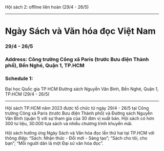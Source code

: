 Hội sách 2: offline liên hoàn (29/4 - 26/5)
_____

# Ngày Sách và Văn hóa đọc Việt Nam
### 29/4 - 26/5
### Address: Công trường Công xã Paris (trước Bưu điện Thành phố), Bến Nghé, Quận 1, TP.HCM

### Schedule 1: 
Đại học Quốc gia TP HCM
Đường sách Nguyễn Văn Bình, Bến Nghé, Quận 1, TP.HCM (29/4 - 26/5)
_____

Hội sách TP.HCM năm 2023 được tổ chức từ ngày 29/4 - 26/5 tại Công trường Công xã Paris (trước Bưu điện Thành phố) và Đường sách Nguyễn Văn Bình (quận 1) với sự tham gia của 30 đơn vị xuất bản. Hội sách có hơn 300 tư liệu, 30.000 tựa sách và nhiều chương trình khuyến mãi. 

Hội sách hưởng ứng Ngày Sách và Văn hóa đọc lần thứ hai tại TP.HCM với thông điệp: “Sách: Nhận thức - Đổi mới - Sáng tạo”; “Sách cho tôi, cho bạn”; “Mỗi người dân là một Đại sứ văn hóa đọc”.